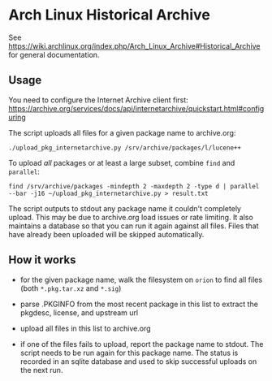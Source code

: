 # Arch Linux Historical Archive

See <https://wiki.archlinux.org/index.php/Arch_Linux_Archive#Historical_Archive> for general
documentation.

## Usage

You need to configure the Internet Archive client first: <https://archive.org/services/docs/api/internetarchive/quickstart.html#configuring>

The script uploads all files for a given package name to archive.org:

    ./upload_pkg_internetarchive.py /srv/archive/packages/l/lucene++

To upload *all* packages or at least a large subset, combine `find` and `parallel`:

    find /srv/archive/packages -mindepth 2 -maxdepth 2 -type d | parallel --bar -j16 ~/upload_pkg_internetarchive.py > result.txt

The script outputs to stdout any package name it couldn't completely upload.
This may be due to archive.org load issues or rate limiting. It also maintains
a database so that you can run it again against all files. Files that have
already been uploaded will be skipped automatically.

## How it works

- for the given package name, walk the filesystem on `orion` to find all files
  (both `*.pkg.tar.xz` and `*.sig`)

- parse .PKGINFO from the most recent package in this list to extract the pkgdesc,
  license, and upstream url

- upload all files in this list to archive.org

- if one of the files fails to upload, report the package name to stdout.  The script needs
  to be run again for this package name. The status is recorded in an sqlite
  database and used to skip successful uploads on the next run.

